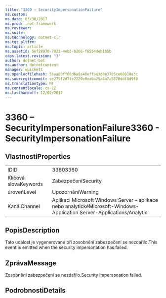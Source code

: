 ```yaml
---
title: "3360 – SecurityImpersonationFailure"
ms.custom: 
ms.date: 03/30/2017
ms.prod: .net-framework
ms.reviewer: 
ms.suite: 
ms.technology: dotnet-clr
ms.tgt_pltfrm: 
ms.topic: article
ms.assetid: 5ef28970-7822-4eb3-b266-f6554deb1b5b
caps.latest.revision: "3"
author: dotnet-bot
ms.author: dotnetcontent
manager: wpickett
ms.openlocfilehash: 56aa83ff08d6a8a48effae3d0e3705ce69818a3c
ms.sourcegitcommit: ce279f2d7fe2220e6ea0a25a8a7a5370ddf8d9f0
ms.translationtype: MT
ms.contentlocale: cs-CZ
ms.lasthandoff: 12/02/2017
---
```

# <a name="3360---securityimpersonationfailure"></a><span data-ttu-id="71dd2-102">3360 – SecurityImpersonationFailure</span><span class="sxs-lookup"><span data-stu-id="71dd2-102">3360 - SecurityImpersonationFailure</span></span>
## <a name="properties"></a><span data-ttu-id="71dd2-103">Vlastnosti</span><span class="sxs-lookup"><span data-stu-id="71dd2-103">Properties</span></span>  
  
|||  
|-|-|  
|<span data-ttu-id="71dd2-104">ID</span><span class="sxs-lookup"><span data-stu-id="71dd2-104">ID</span></span>|<span data-ttu-id="71dd2-105">3360</span><span class="sxs-lookup"><span data-stu-id="71dd2-105">3360</span></span>|  
|<span data-ttu-id="71dd2-106">Klíčová slova</span><span class="sxs-lookup"><span data-stu-id="71dd2-106">Keywords</span></span>|<span data-ttu-id="71dd2-107">Zabezpečení</span><span class="sxs-lookup"><span data-stu-id="71dd2-107">Security</span></span>|  
|<span data-ttu-id="71dd2-108">úroveň</span><span class="sxs-lookup"><span data-stu-id="71dd2-108">Level</span></span>|<span data-ttu-id="71dd2-109">Upozornění</span><span class="sxs-lookup"><span data-stu-id="71dd2-109">Warning</span></span>|  
|<span data-ttu-id="71dd2-110">Kanál</span><span class="sxs-lookup"><span data-stu-id="71dd2-110">Channel</span></span>|<span data-ttu-id="71dd2-111">Aplikaci Microsoft Windows Server – aplikace nebo analytické</span><span class="sxs-lookup"><span data-stu-id="71dd2-111">Microsoft-Windows-Application Server-Applications/Analytic</span></span>|  
  
## <a name="description"></a><span data-ttu-id="71dd2-112">Popis</span><span class="sxs-lookup"><span data-stu-id="71dd2-112">Description</span></span>  
 <span data-ttu-id="71dd2-113">Tato událost je vygenerované při zosobnění zabezpečení se nezdařilo.</span><span class="sxs-lookup"><span data-stu-id="71dd2-113">This event is emitted when the security impersonation has failed.</span></span>  
  
## <a name="message"></a><span data-ttu-id="71dd2-114">Zpráva</span><span class="sxs-lookup"><span data-stu-id="71dd2-114">Message</span></span>  
 <span data-ttu-id="71dd2-115">Zosobnění zabezpečení se nezdařilo.</span><span class="sxs-lookup"><span data-stu-id="71dd2-115">Security impersonation failed.</span></span>  
  
## <a name="details"></a><span data-ttu-id="71dd2-116">Podrobnosti</span><span class="sxs-lookup"><span data-stu-id="71dd2-116">Details</span></span>
